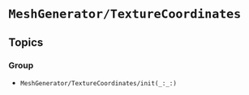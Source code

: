 # ``MeshGenerator/TextureCoordinates``

## Topics

### <!--@START_MENU_TOKEN@-->Group<!--@END_MENU_TOKEN@-->

- ``MeshGenerator/TextureCoordinates/init(_:_:)``
